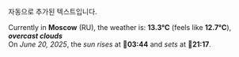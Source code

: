 
자동으로 추가된 텍스트입니다.

<!--START_SECTION:weather:moscow-->
Currently in **Moscow** (RU), the weather is: **13.3°C** (feels like **12.7°C**), ***overcast clouds***<br/>
On *June 20, 2025*, the *sun rises* at 🌅**03:44** and *sets* at 🌇**21:17**.
<!--END_SECTION:weather-->
